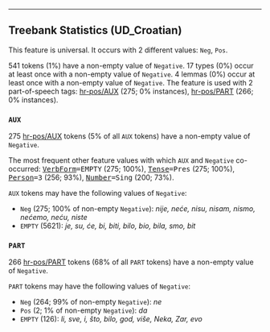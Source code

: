 

--------------------------------------------------------------------------------

## Treebank Statistics (UD_Croatian)

This feature is universal.
It occurs with 2 different values: `Neg`, `Pos`.

541 tokens (1%) have a non-empty value of `Negative`.
17 types (0%) occur at least once with a non-empty value of `Negative`.
4 lemmas (0%) occur at least once with a non-empty value of `Negative`.
The feature is used with 2 part-of-speech tags: [hr-pos/AUX]() (275; 0% instances), [hr-pos/PART]() (266; 0% instances).

### `AUX`

275 [hr-pos/AUX]() tokens (5% of all `AUX` tokens) have a non-empty value of `Negative`.

The most frequent other feature values with which `AUX` and `Negative` co-occurred: <tt><a href="VerbForm.html">VerbForm</a>=EMPTY</tt> (275; 100%), <tt><a href="Tense.html">Tense</a>=Pres</tt> (275; 100%), <tt><a href="Person.html">Person</a>=3</tt> (256; 93%), <tt><a href="Number.html">Number</a>=Sing</tt> (200; 73%).

`AUX` tokens may have the following values of `Negative`:

* `Neg` (275; 100% of non-empty `Negative`): <em>nije, neće, nisu, nisam, nismo, nećemo, neću, niste</em>
* `EMPTY` (5621): <em>je, su, će, bi, biti, bilo, bio, bila, smo, bit</em>

### `PART`

266 [hr-pos/PART]() tokens (68% of all `PART` tokens) have a non-empty value of `Negative`.

`PART` tokens may have the following values of `Negative`:

* `Neg` (264; 99% of non-empty `Negative`): <em>ne</em>
* `Pos` (2; 1% of non-empty `Negative`): <em>da</em>
* `EMPTY` (126): <em>li, sve, i, što, bilo, god, više, Neka, Zar, evo</em>

